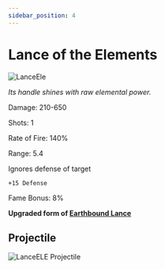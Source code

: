 ```yaml
---
sidebar_position: 4
---
```


# Lance of the Elements

![LanceEle](https://vwiki.valorserver.com/api/item/picture/lance%20of%20the%20elements)

<i>Its handle shines with raw elemental power.</i>

Damage: 210-650

Shots: 1

Rate of Fire: 140%

Range: 5.4

Ignores defense of target

    +15 Defense

Fame Bonus: 8%

**Upgraded form of [Earthbound Lance](https://wiki-test.valorserver.com/docs/items/weapons/lances/ut/earthbound_lance)**

## Projectile

![LanceELE Projectile](https://cdn.discordapp.com/attachments/953134990428868629/994766999358021712/lanceoftheelements.gif)
